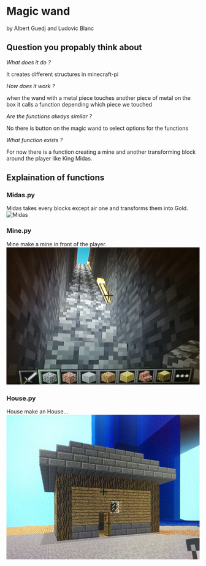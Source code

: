 # Magic wand
by Albert Guedj and Ludovic Blanc

## Question you propably think about

*What does it do ?*

It creates different structures in minecraft-pi


*How does it work ?*

when the wand with a metal piece touches another piece of metal on the box it calls a function depending which piece we touched


*Are the functions always similar ?*

No there is button on the magic wand to select options for the functions


*What function exists ?*

For now there is a function creating a mine and another transforming block around the player like King Midas.

## Explaination of functions
### Midas.py 
Midas takes every blocks except air one and transforms them into Gold.
![Midas](Pictures/Midas.jpg)

### Mine.py 
Mine make a mine in front of the player.
![Mine](Pictures/The_Mine.jpg)

### House.py
House make an House...
![House](Pictures/House.jpg)
